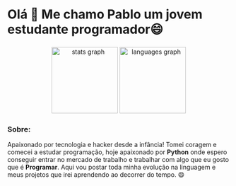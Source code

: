 <h1 align="left">Olá 👋 Me chamo Pablo um jovem estudante programador😄</h2>

### 

<div align="center">
  <img src="https://github-readme-stats.vercel.app/api?username=pollarzzz&hide_title=false&hide_rank=false&show_icons=true&include_all_commits=true&count_private=true&disable_animations=false&theme=dracula&locale=en&hide_border=false" height="150" alt="stats graph"  />
  <img src="https://github-readme-stats.vercel.app/api/top-langs?username=pollarzzz&locale=en&hide_title=false&layout=compact&card_width=320&langs_count=5&theme=dracula&hide_border=false" height="150" alt="languages graph"  />
</div>

### Sobre:

Apaixonado por tecnologia e hacker desde a infância! Tomei coragem e comecei a estudar programação, hoje apaixonado por **Python** onde espero conseguir entrar no mercado de trabalho e trabalhar com algo que eu gosto que é **Programar**.
Aqui vou postar toda minha evolução na linguagem e meus projetos que irei aprendendo ao decorrer do tempo. 😄
